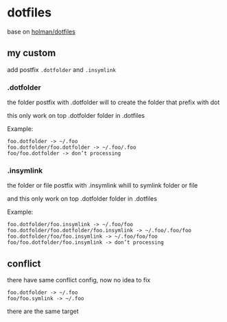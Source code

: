 # dotfiles
base on [holman/dotfiles]

## my custom
add  postfix `.dotfolder` and `.insymlink`

### .dotfolder
the folder postfix with .dotfolder will to create the folder that prefix with dot

this only work on top .dotfolder folder in .dotfiles

Example:
```
foo.dotfolder -> ~/.foo
foo.dotfolder/foo.dotfolder -> ~/.foo/.foo
foo/foo.dotfolder -> don’t processing
```

### .insymlink
the folder or file postfix with .insymlink whill to symlink folder or file

and this only work on top .dotfolder folder in .dotfiles

Example:
```
foo.dotfolder/foo.insymlink -> ~/.foo/foo
foo.dotfolder/foo.dotfolder/foo.insymlink -> ~/.foo/.foo/foo
foo.dotfolder/foo/foo.insymlink -> ~/.foo/foo/foo
foo/foo.dotfolder/foo.insymlink -> don’t processing
```

## conflict
there have same conflict config, now no idea to fix

```
foo.dotfolder -> ~/.foo
foo/foo.symlink -> ~/.foo
```
there are the same target

[holman/dotfiles]:https://github.com/holman/dotfiles
